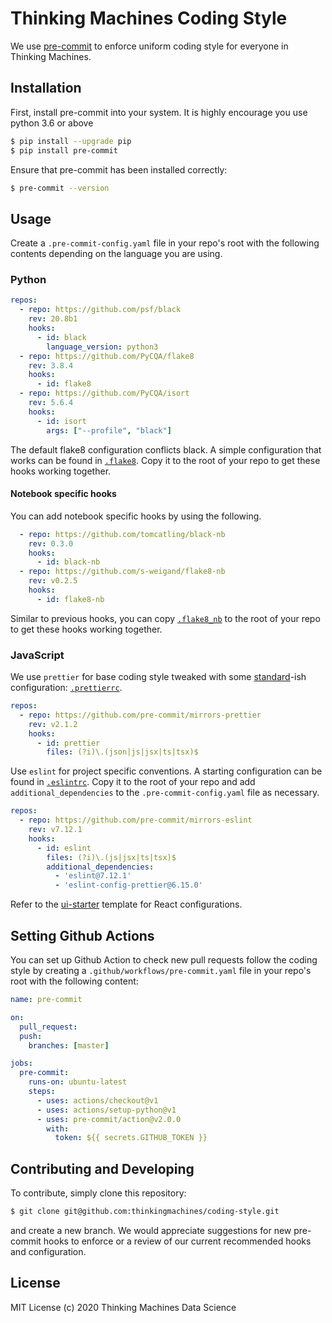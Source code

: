 # Thinking Machines Coding Style

We use [pre-commit](https://pre-commit.com) to enforce uniform coding style for everyone
in Thinking Machines.

## Installation

First, install pre-commit into your system. It is highly encourage you use python 3.6 or above

```sh
$ pip install --upgrade pip
$ pip install pre-commit
```

Ensure that pre-commit has been installed correctly:

```sh
$ pre-commit --version
```

## Usage

Create a `.pre-commit-config.yaml` file in your repo's root with the following contents
depending on the language you are using.

### Python

```yaml
repos:
  - repo: https://github.com/psf/black
    rev: 20.8b1
    hooks:
      - id: black
        language_version: python3
  - repo: https://github.com/PyCQA/flake8
    rev: 3.8.4
    hooks:
      - id: flake8
  - repo: https://github.com/PyCQA/isort
    rev: 5.6.4
    hooks:
      - id: isort
        args: ["--profile", "black"]
```

The default flake8 configuration conflicts black. A simple configuration that
works can be found in [`.flake8`](.flake8). Copy it to the root of your repo
to get these hooks working together.

#### Notebook specific hooks

You can add notebook specific hooks by using the following.

```yaml
  - repo: https://github.com/tomcatling/black-nb
    rev: 0.3.0
    hooks:
      - id: black-nb
  - repo: https://github.com/s-weigand/flake8-nb
    rev: v0.2.5
    hooks:
      - id: flake8-nb
```

Similar to previous hooks, you can copy [`.flake8_nb`](.flake8_nb) to the
root of your repo to get these hooks working together.

### JavaScript

We use `prettier` for base coding style tweaked with some
[standard](https://standardjs.com/)-ish configuration:
[`.prettierrc`](.prettierrc).

```yaml
repos:
  - repo: https://github.com/pre-commit/mirrors-prettier
    rev: v2.1.2
    hooks:
      - id: prettier
        files: (?i)\.(json|js|jsx|ts|tsx)$
```

Use `eslint` for project specific conventions. A starting configuration can
be found in [`.eslintrc`](.eslintrc). Copy it to the root of your repo and
add `additional_dependencies` to the `.pre-commit-config.yaml` file as necessary.

```yaml
repos:
  - repo: https://github.com/pre-commit/mirrors-eslint
    rev: v7.12.1
    hooks:
      - id: eslint
        files: (?i)\.(js|jsx|ts|tsx)$
        additional_dependencies:
          - 'eslint@7.12.1'
          - 'eslint-config-prettier@6.15.0'
```

Refer to the [ui-starter](https://github.com/thinkingmachines/ui-starter)
template for React configurations.

## Setting Github Actions

You can set up Github Action to check new pull requests follow the coding
style by creating a `.github/workflows/pre-commit.yaml` file in your repo's
root with the following content:

```yaml
name: pre-commit

on:
  pull_request:
  push:
    branches: [master]

jobs:
  pre-commit:
    runs-on: ubuntu-latest
    steps:
      - uses: actions/checkout@v1
      - uses: actions/setup-python@v1
      - uses: pre-commit/action@v2.0.0
        with:
          token: ${{ secrets.GITHUB_TOKEN }}
```

## Contributing and Developing

To contribute, simply clone this repository:

```sh
$ git clone git@github.com:thinkingmachines/coding-style.git
```

and create a new branch. We would appreciate suggestions for new pre-commit
hooks to enforce or a review of our current recommended hooks and
configuration.

## License

MIT License (c) 2020 Thinking Machines Data Science
